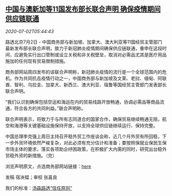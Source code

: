 <!--1593670994000-->
[中国与澳新加等11国发布部长联合声明 确保疫情期间供应链联通](https://cn.reuters.com/article/china-moc-au-nz-supply-statement-0702-idCNKBS2430MS)
------

<div><i>2020-07-02T05:44:43</i></div><div class="StandardArticleBody_body"><p>路透北京7月2日 - 中国商务部与新加坡、加拿大、澳大利亚等11国经贸主管部门最新发布部长联合声明，致力于新冠肺炎疫情期间确保供应链联通，重申在这段时间，应避免实行出口管制或设立关税和非关税壁垒，取消对必需品尤其是医疗用品施加的任何现有贸易限制措施。 </p><p>商务部网站周四发布的该联合声明称，新冠肺炎疫情的流行是一个全球范围内的危机。作为共同抗击疫情行动之一，中国商务部与新加坡及文莱、老挝、缅甸、阿联酋、智利、乌拉圭、加拿大、新西兰、澳大利亚、瑙鲁等国经贸主管部门发表部长联合声明。 </p><p>“我们认识到确保包括空运和海运在内的贸易线路开放畅通，协调必需品等商品流通，符合各方的共同利益。”联合声明称。    </p><p>联合声明表示，将致力于与所有志同道合的国家合作，确保贸易继续畅通无阻，航空和海港等关键基础设施保持开放，以支持全球供应链继续运行、保持完整。 </p><p>中国总理李克强上周日主持召开稳外贸工作座谈会称，近几个月外贸有所回稳，下一步外贸环境依然严峻复杂，对此必须有充分估计和准备；要按照保就业保民生保市场主体的要求，落实各项助企纾困政策，在积极扩大内需的同时，研究出台稳外贸稳外资的新措施。（完） </p><p>浏览声明原文，点选商务部网站链接：<a href="http://www.mofcom.gov.cn/article/ae/ai/202007/20200702979438.shtml">here</a> </p><div class="Attribution_container"><div class="Attribution_attribution"><p class="Attribution_content">发稿 宿泱韫；审校 张喜良 </p></div></div><div class="StandardArticleBody_trustBadgeContainer"><span class="StandardArticleBody_trustBadgeTitle">我们的标准：</span><span class="trustBadgeUrl"><a href="https://www.thomsonreuters.cn/content/dam/openweb/documents/pdf/china/brochures/about-us-1.pdf">汤森路透“信任原则”</a></span></div></div>
